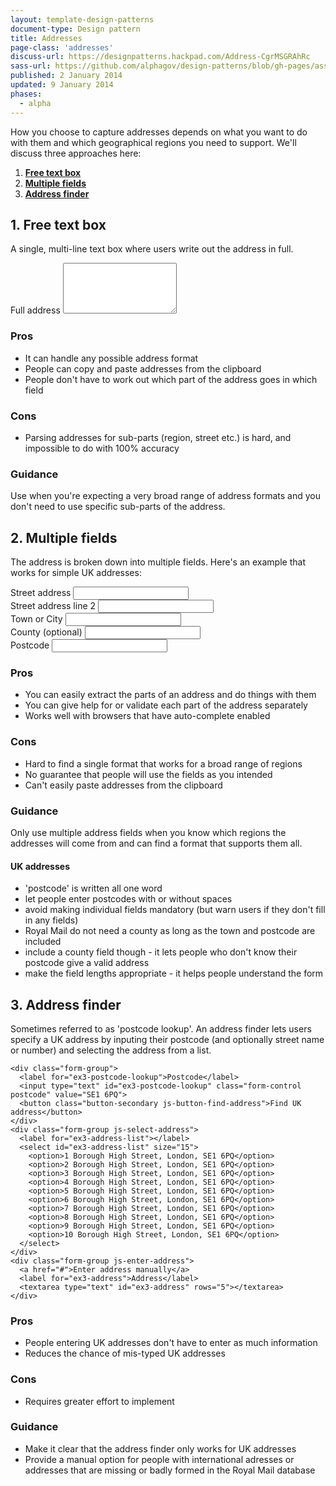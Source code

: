 ```yaml
---
layout: template-design-patterns
document-type: Design pattern
title: Addresses
page-class: 'addresses'
discuss-url: https://designpatterns.hackpad.com/Address-CgrMSGRAhRc
sass-url: https://github.com/alphagov/design-patterns/blob/gh-pages/assets/sass/design-patterns/_forms.scss
published: 2 January 2014
updated: 9 January 2014
phases:
  - alpha
---
```


How you choose to capture addresses depends on what you want to do with them and which geographical regions you need to support. We'll discuss three approaches here:

1. **[Free text box](#free-text-box)**
2. **[Multiple fields](#multiple-fields)**
3. **[Address finder](#address-finder)**

<h2 class="heading-36" id="free-text-box">1. Free text box</h2>

A single, multi-line text box where users write out the address in full.

<div class="example">
  
  <form class="form">
    <div class="form-group">
      <label for="ex1-address">Full address</label>
      <textarea type="text" id="ex1-address" class="form-control" rows="5"></textarea>
    </div>
  </form>
  
</div>

<h3 class="heading-24">Pros</h3>

* It can handle any possible address format
* People can copy and paste addresses from the clipboard
* People don't have to work out which part of the address goes in which field

<h3 class="heading-24">Cons</h3>

* Parsing addresses for sub-parts (region, street etc.) is hard, and impossible to do with 100% accuracy

<h3 class="heading-24">Guidance</h3>

Use when you're expecting a very broad range of address formats and you don't need to use specific sub-parts of the address.


<h2 class="heading-36" id="multiple-fields">2. Multiple fields</h2>

The address is broken down into multiple fields. Here's an example that works for simple UK addresses:

<div class="example">
  
  <form class="form">
    <div class="form-group">
      <label for="ex2-street-address">Street address</label>
      <input type="text" id="ex2-street-address" class="form-control">
    </div>
    <div class="form-group">
      <label for="ex2-street-address-2" class="visuallyhidden">Street address line 2</label>
      <input type="text" id="ex2-street-address-2" class="form-control">
    </div>
    <div class="form-group">
      <label for="ex2-town">Town or City</label>
      <input type="text" id="ex2-town" class="form-control">
    </div>
    <div class="form-group">
      <label for="ex2-county">County (optional)</label>
      <input type="text" id="ex2-county" class="form-control">
    </div>
    <div class="form-group">
      <label for="ex2-postcode">Postcode</label>
      <input type="text" id="ex2-postcode" class="postcode form-control">
    </div>
  </form>
  
</div>


<h3 class="heading-24">Pros</h3>

* You can easily extract the parts of an address and do things with them
* You can give help for or validate each part of the address separately
* Works well with browsers that have auto-complete enabled


<h3 class="heading-24">Cons</h3>

* Hard to find a single format that works for a broad range of regions
* No guarantee that people will use the fields as you intended
* Can't easily paste addresses from the clipboard

<h3 class="heading-24">Guidance</h3>

Only use multiple address fields when you know which regions the addresses will come from and can find a format that supports them all.

<h4 class="heading-19">UK addresses</h4>

* 'postcode' is written all one word
* let people enter postcodes with or without spaces
* avoid making individual fields mandatory (but warn users if they don't fill in any fields)
* Royal Mail do not need a county as long as the town and postcode are included
* include a county field though - it lets people who don't know their postcode give a valid address
* make the field lengths appropriate - it helps people understand the form


<h2 class="heading-36" id="address-finder">3. Address finder</h2>

Sometimes referred to as 'postcode lookup'. An address finder lets users specify a UK address by inputing their postcode (and optionally street name or number) and selecting the address from a list.

<div class="example">
  
  <form class="form address-finder js-address-finder">
    
    <div class="form-group">
      <label for="ex3-postcode-lookup">Postcode</label>
      <input type="text" id="ex3-postcode-lookup" class="form-control postcode" value="SE1 6PQ">
      <button class="button-secondary js-button-find-address">Find UK address</button>
    </div>
    <div class="form-group js-select-address">
      <label for="ex3-address-list"></label>
      <select id="ex3-address-list" size="15">
        <option>1 Borough High Street, London, SE1 6PQ</option>
        <option>2 Borough High Street, London, SE1 6PQ</option>
        <option>3 Borough High Street, London, SE1 6PQ</option>
        <option>4 Borough High Street, London, SE1 6PQ</option>
        <option>5 Borough High Street, London, SE1 6PQ</option>
        <option>6 Borough High Street, London, SE1 6PQ</option>
        <option>7 Borough High Street, London, SE1 6PQ</option>
        <option>8 Borough High Street, London, SE1 6PQ</option>
        <option>9 Borough High Street, London, SE1 6PQ</option>
        <option>10 Borough High Street, London, SE1 6PQ</option>
      </select>
    </div>
    <div class="form-group js-enter-address">
      <a href="#">Enter address manually</a>
      <label for="ex3-address">Address</label>
      <textarea type="text" id="ex3-address" rows="5"></textarea>
    </div>
    
  </form>
  
</div>

<h3 class="heading-24">Pros</h3>

* People entering UK addresses don't have to enter as much information
* Reduces the chance of mis-typed UK addresses

<h3 class="heading-24">Cons</h3>

* Requires greater effort to implement

<h3 class="heading-24">Guidance</h3>

* Make it clear that the address finder only works for UK addresses
* Provide a manual option for people with international adresses or addresses that are missing or badly formed in the Royal Mail database

